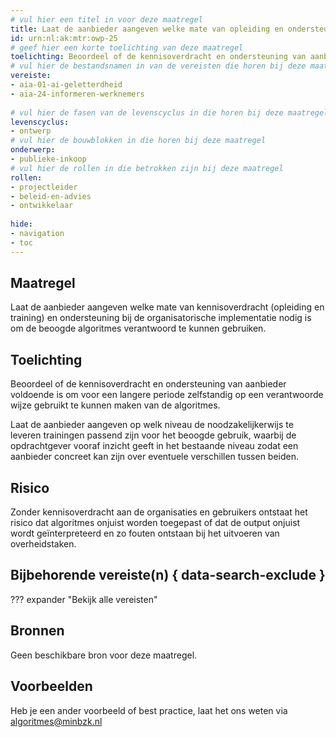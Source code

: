 ```yaml
---
# vul hier een titel in voor deze maatregel
title: Laat de aanbieder aangeven welke mate van opleiding en ondersteuning bij de implementatie nodig is om de beoogde algoritmes verantwoord te gebruiken  
id: urn:nl:ak:mtr:owp-25
# geef hier een korte toelichting van deze maatregel
toelichting: Beoordeel of de kennisoverdracht en ondersteuning van aanbieder voldoende is om voor een langere periode zelfstandig op een verantwoorde wijze gebruikt te kunnen maken van de algoritmes. 
# vul hier de bestandsnamen in van de vereisten die horen bij deze maatregel
vereiste:
- aia-01-ai-geletterdheid
- aia-24-informeren-werknemers
  
# vul hier de fasen van de levenscyclus in die horen bij deze maatregel
levenscyclus:
- ontwerp
# vul hier de bouwblokken in die horen bij deze maatregel
onderwerp:
- publieke-inkoop
# vul hier de rollen in die betrokken zijn bij deze maatregel
rollen:
- projectleider
- beleid-en-advies
- ontwikkelaar
  
hide:
- navigation
- toc
---
```


<!-- tags -->
## Maatregel

Laat de aanbieder aangeven welke mate van kennisoverdracht (opleiding en training) en ondersteuning bij de organisatorische implementatie nodig is om de beoogde algoritmes verantwoord te kunnen gebruiken. 

## Toelichting
Beoordeel of de kennisoverdracht en ondersteuning van aanbieder voldoende is om voor een langere periode zelfstandig op een verantwoorde wijze gebruikt te kunnen maken van de algoritmes.

Laat de aanbieder aangeven op welk niveau de noodzakelijkerwijs te leveren trainingen passend zijn voor het beoogde gebruik, waarbij de opdrachtgever vooraf inzicht geeft in het bestaande niveau zodat een aanbieder concreet kan zijn over eventuele verschillen tussen beiden.

## Risico 
<!-- vul hier het specifieke risico in dat kan worden gemitigeerd met behulp van deze maatregel -->
Zonder kennisoverdracht aan de organisaties en gebruikers ontstaat het risico dat algoritmes onjuist worden toegepast of dat de output onjuist wordt geïnterpreteerd en zo fouten ontstaan bij het uitvoeren van overheidstaken.

## Bijbehorende vereiste(n) { data-search-exclude }
??? expander "Bekijk alle vereisten"
    <!-- list_vereisten_on_maatregelen_page -->

## Bronnen
Geen beschikbare bron voor deze maatregel.

## Voorbeelden

Heb je een ander voorbeeld of best practice, laat het ons weten via [algoritmes@minbzk.nl](mailto:algoritmes@minbzk.nl) 

